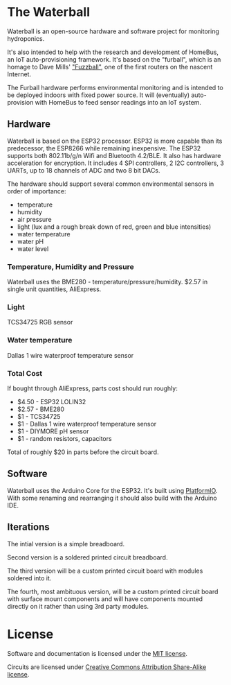 # The Waterball



Waterball is an open-source hardware and software project for monitoring hydroponics. 

It's also intended to help with the research and development of HomeBus, an IoT auto-provisioning framework. It's based on the "furball", which is an homage to Dave Mills' ["Fuzzball"](https://en.wikipedia.org/wiki/Fuzzball_router), one of the first routers on the nascent Internet.

The Furball hardware performs environmental monitoring and is intended to be deployed indoors with fixed power source. It will (eventually) auto-provision with HomeBus to feed sensor readings into an IoT system.

## Hardware

Waterball is based on the ESP32 processor. ESP32 is more capable than its predecessor, the ESP8266 while remaining inexpensive. The ESP32 supports both 802.11b/g/n Wifi and Bluetooth 4.2/BLE. It also has hardware acceleration for encryption. It includes 4 SPI controllers, 2 I2C controllers, 3 UARTs, up to 18 channels of ADC and two 8 bit DACs. 

The hardware should support several common environmental sensors in order of importance:
- temperature
- humidity
- air pressure 
- light (lux and a rough break down of red, green and blue intensities)
- water temperature
- water pH
- water level


### Temperature, Humidity and Pressure

Waterball uses the BME280 - temperature/pressure/humidity. $2.57 in single unit quantities, AliExpress.

### Light

TCS34725 RGB sensor

### Water temperature

Dallas 1 wire waterproof temperature sensor

### Total Cost

If bought through AliExpress, parts cost should run roughly:
- $4.50 - ESP32 LOLIN32
- $2.57 - BME280
- $1 - TCS34725
- $1 - Dallas 1 wire waterproof temperature sensor
- $1 - DIYMORE pH sensor
- $1 - random resistors, capacitors

Total of roughly $20 in parts before the circuit board.

## Software

Waterball uses the Arduino Core for the ESP32. It's built using [PlatformIO](https://platformio.org). With some renaming and rearranging it should also build with the Arduino IDE.


## Iterations

The intial version is a simple breadboard.

Second version is a soldered printed circuit breadboard.

The third version will be a custom printed circuit board with modules soldered into it.

The fourth, most ambituous version, will be a custom printed circuit board with surface mount components and will have components mounted directly on it rather than using 3rd party modules.


# License

Software and documentation is licensed under the [MIT license](https://romkey.mit-license.org/).

Circuits are licensed under [Creative Commons Attribution Share-Alike license](https://creativecommons.org/licenses/by-sa/4.0). 
